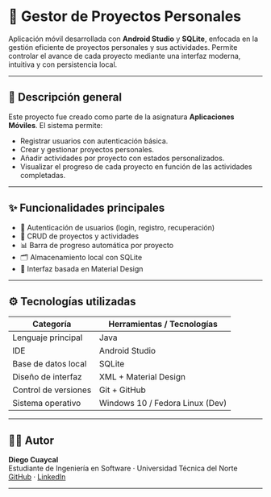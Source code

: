# 📱 Gestor de Proyectos Personales

Aplicación móvil desarrollada con **Android Studio** y **SQLite**, enfocada en la gestión eficiente de proyectos personales y sus actividades. Permite controlar el avance de cada proyecto mediante una interfaz moderna, intuitiva y con persistencia local.

---

## 🧾 Descripción general

Este proyecto fue creado como parte de la asignatura **Aplicaciones Móviles**. El sistema permite:

- Registrar usuarios con autenticación básica.
- Crear y gestionar proyectos personales.
- Añadir actividades por proyecto con estados personalizados.
- Visualizar el progreso de cada proyecto en función de las actividades completadas.

---

## ✨ Funcionalidades principales

- 🔐 Autenticación de usuarios (login, registro, recuperación)
- 📁 CRUD de proyectos y actividades
- 📊 Barra de progreso automática por proyecto
- 🗂️ Almacenamiento local con SQLite
- 🎨 Interfaz basada en Material Design

---

## ⚙️ Tecnologías utilizadas

| Categoría             | Herramientas / Tecnologías     |
|-----------------------|--------------------------------|
| Lenguaje principal    | Java                           |
| IDE                   | Android Studio                 |
| Base de datos local   | SQLite                         |
| Diseño de interfaz    | XML + Material Design          |
| Control de versiones  | Git + GitHub                   |
| Sistema operativo     | Windows 10 / Fedora Linux (Dev) |

---

## 👨‍💻 Autor

**Diego Cuaycal**  
Estudiante de Ingeniería en Software · Universidad Técnica del Norte  
[GitHub](https://github.com/diegocuaycal) · [LinkedIn](https://linkedin.com/in/diegocuaycal)

---
